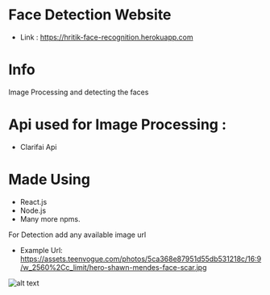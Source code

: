 # Face Detection Website
* Link : https://hritik-face-recognition.herokuapp.com

# Info
Image Processing and detecting the faces <br/>

# Api used for Image Processing :
* Clarifai Api

# Made Using
* React.js
* Node.js
* Many more npms.

For Detection add any available image url <br/>
* Example Url: https://assets.teenvogue.com/photos/5ca368e87951d55db531218c/16:9/w_2560%2Cc_limit/hero-shawn-mendes-face-scar.jpg

![alt text](https://raw.githubusercontent.com/hrithikkothari1234/FaceDetectionUsingApi/master/exampleimage.png)
